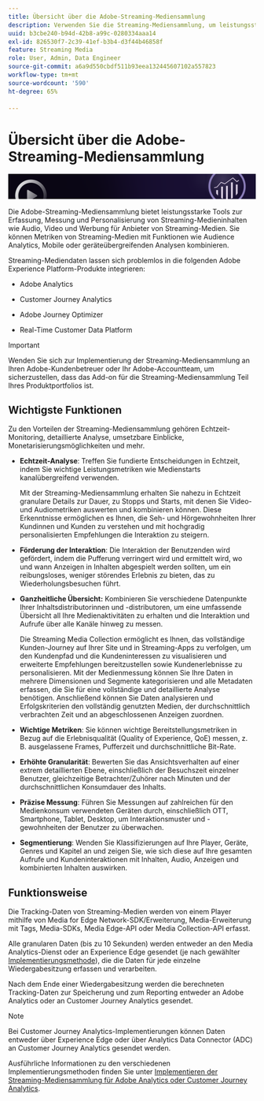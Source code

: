 ```yaml
---
title: Übersicht über die Adobe-Streaming-Mediensammlung
description: Verwenden Sie die Streaming-Mediensammlung, um leistungsstarke insight für Inhalte, Audio und Werbung zu erhalten.
uuid: b3cbe240-b94d-42b8-a99c-0280334aaa14
exl-id: 826530f7-2c39-41ef-b3b4-d3f44b46858f
feature: Streaming Media
role: User, Admin, Data Engineer
source-git-commit: a6a9d550cbdf511b93eea132445607102a557823
workflow-type: tm+mt
source-wordcount: '590'
ht-degree: 65%

---
```


# Übersicht über die Adobe-Streaming-Mediensammlung

![Banner](./assets/media_analytics_banner.png)

Die Adobe-Streaming-Mediensammlung bietet leistungsstarke Tools zur Erfassung, Messung und Personalisierung von Streaming-Medieninhalten wie Audio, Video und Werbung für Anbieter von Streaming-Medien. Sie können Metriken von Streaming-Medien mit Funktionen wie Audience Analytics, Mobile oder geräteübergreifenden Analysen kombinieren.

Streaming-Mediendaten lassen sich problemlos in die folgenden Adobe Experience Platform-Produkte integrieren:

* Adobe Analytics

* Customer Journey Analytics

* Adobe Journey Optimizer

* Real-Time Customer Data Platform

>[!IMPORTANT]
>
>Wenden Sie sich zur Implementierung der Streaming-Mediensammlung an Ihren Adobe-Kundenbetreuer oder Ihr Adobe-Accountteam, um sicherzustellen, dass das Add-on für die Streaming-Mediensammlung Teil Ihres Produktportfolios ist.

## Wichtigste Funktionen

Zu den Vorteilen der Streaming-Mediensammlung gehören Echtzeit-Monitoring, detaillierte Analyse, umsetzbare Einblicke, Monetarisierungsmöglichkeiten und mehr.

* **Echtzeit-Analyse**: Treffen Sie fundierte Entscheidungen in Echtzeit, indem Sie wichtige Leistungsmetriken wie Medienstarts kanalübergreifend verwenden.

  Mit der Streaming-Mediensammlung erhalten Sie nahezu in Echtzeit granulare Details zur Dauer, zu Stopps und Starts, mit denen Sie Video- und Audiometriken auswerten und kombinieren können. Diese Erkenntnisse ermöglichen es Ihnen, die Seh- und Hörgewohnheiten Ihrer Kundinnen und Kunden zu verstehen und mit hochgradig personalisierten Empfehlungen die Interaktion zu steigern.

* **Förderung der Interaktion**: Die Interaktion der Benutzenden wird gefördert, indem die Pufferung verringert wird und ermittelt wird, wo und wann Anzeigen in Inhalten abgespielt werden sollten, um ein reibungsloses, weniger störendes Erlebnis zu bieten, das zu Wiederholungsbesuchen führt.

* **Ganzheitliche Übersicht:** Kombinieren Sie verschiedene Datenpunkte Ihrer Inhaltsdistributorinnen und -distributoren, um eine umfassende Übersicht all Ihre Medienaktivitäten zu erhalten und die Interaktion und Aufrufe über alle Kanäle hinweg zu messen.

  Die Streaming Media Collection ermöglicht es Ihnen, das vollständige Kunden-Journey auf Ihrer Site und in Streaming-Apps zu verfolgen, um den Kundenpfad und die Kundeninteressen zu visualisieren und erweiterte Empfehlungen bereitzustellen sowie Kundenerlebnisse zu personalisieren.  Mit der Medienmessung können Sie Ihre Daten in mehrere Dimensionen und Segmente kategorisieren und alle Metadaten erfassen, die Sie für eine vollständige und detaillierte Analyse benötigen. Anschließend können Sie Daten analysieren und Erfolgskriterien den vollständig genutzten Medien, der durchschnittlich verbrachten Zeit und an abgeschlossenen Anzeigen zuordnen.

* **Wichtige Metriken**: Sie können wichtige Bereitstellungsmetriken in Bezug auf die Erlebnisqualität (Quality of Experience, QoE) messen, z. B. ausgelassene Frames, Pufferzeit und durchschnittliche Bit-Rate.

* **Erhöhte Granularität**: Bewerten Sie das Ansichtsverhalten auf einer extrem detaillierten Ebene, einschließlich der Besuchszeit einzelner Benutzer, gleichzeitige Betrachter/Zuhörer nach Minuten und der durchschnittlichen Konsumdauer des Inhalts.

* **Präzise Messung**: Führen Sie Messungen auf zahlreichen für den Medienkonsum verwendeten Geräten durch, einschließlich OTT, Smartphone, Tablet, Desktop, um Interaktionsmuster und -gewohnheiten der Benutzer zu überwachen.

* **Segmentierung**: Wenden Sie Klassifizierungen auf Ihre Player, Geräte, Genres und Kapitel an und zeigen Sie, wie sich diese auf Ihre gesamten Aufrufe und Kundeninteraktionen mit Inhalten, Audio, Anzeigen und kombinierten Inhalten auswirken.


## Funktionsweise

Die Tracking-Daten von Streaming-Medien werden von einem Player mithilfe von Media for Edge Network-SDK/Erweiterung, Media-Erweiterung mit Tags, Media-SDKs, Media Edge-API oder Media Collection-API erfasst.

Alle granularen Daten (bis zu 10 Sekunden) werden entweder an den Media Analytics-Dienst oder an Experience Edge gesendet (je nach gewählter [Implementierungsmethode](/help/implementation/overview.md)), die die Daten für jede einzelne Wiedergabesitzung erfassen und verarbeiten.

Nach dem Ende einer Wiedergabesitzung werden die berechneten Tracking-Daten zur Speicherung und zum Reporting entweder an Adobe Analytics oder an Customer Journey Analytics gesendet.

>[!NOTE]
>
>Bei Customer Journey Analytics-Implementierungen können Daten entweder über Experience Edge oder über Analytics Data Connector (ADC) an Customer Journey Analytics gesendet werden.


Ausführliche Informationen zu den verschiedenen Implementierungsmethoden finden Sie unter [Implementieren der Streaming-Mediensammlung für Adobe Analytics oder Customer Journey Analytics](/help/implementation/overview.md).
